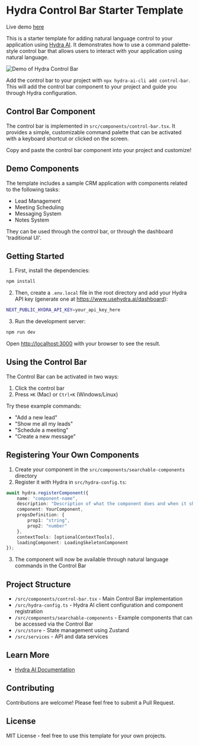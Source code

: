 # Hydra Control Bar Starter Template

Live demo [here](https://control-bar.usehydra.ai)

This is a starter template for adding natural language control to your application using [Hydra AI](https://github.com/use-hydra-ai/hydraai). It demonstrates how to use a command palette-style control bar that allows users to interact with your application using natural language.

![Demo of Hydra Control Bar](https://media2.giphy.com/media/v1.Y2lkPTc5MGI3NjExMXdoM2g1ZnQ5eHB4dHJrYXVvbG9ncnpwYW02cG1yZGJiczJpdGdncCZlcD12MV9pbnRlcm5hbF9naWZfYnlfaWQmY3Q9Zw/tb2TWi1QOs1FhmeGoO/giphy.gif)

Add the control bar to your project with `npx hydra-ai-cli add control-bar`. This will add the control bar component to your project and guide you through Hydra configuration.

## Control Bar Component

The control bar is implemented in `src/components/control-bar.tsx`. It provides a simple, customizable command palette that can be activated with a keyboard shortcut or clicked on the screen.

Copy and paste the control bar component into your project and customize!

## Demo Components

The template includes a sample CRM application with components related to the following tasks:

- Lead Management
- Meeting Scheduling
- Messaging System
- Notes System

They can be used through the control bar, or through the dashboard 'traditional UI'.

## Getting Started

1. First, install the dependencies:

```bash
npm install
```

2. Then, create a `.env.local` file in the root directory and add your Hydra API key (generate one at https://www.usehydra.ai/dashboard):

```bash
NEXT_PUBLIC_HYDRA_API_KEY=your_api_key_here
```

3. Run the development server:

```bash
npm run dev
```

Open [http://localhost:3000](http://localhost:3000) with your browser to see the result.

## Using the Control Bar

The Control Bar can be activated in two ways:
1. Click the control bar 
2. Press `⌘K` (Mac) or `Ctrl+K` (Windows/Linux)

Try these example commands:
- "Add a new lead"
- "Show me all my leads"
- "Schedule a meeting"
- "Create a new message"

## Registering Your Own Components

1. Create your component in the `src/components/searchable-components` directory
2. Register it with Hydra in `src/hydra-config.ts`:

```typescript
await hydra.registerComponent({
    name: "component-name",
    description: "Description of what the component does and when it should be used",
    component: YourComponent,
    propsDefinition: { 
        prop1: "string", 
        prop2: "number" 
    },
    contextTools: [optionalContextTools],
    loadingComponent: LoadingSkeletonComponent
});
```

3. The component will now be available through natural language commands in the Control Bar

## Project Structure

- `/src/components/control-bar.tsx` - Main Control Bar implementation
- `/src/hydra-config.ts` - Hydra AI client configuration and component registration
- `/src/components/searchable-components` - Example components that can be accessed via the Control Bar
- `/src/store` - State management using Zustand
- `/src/services` - API and data services

## Learn More

- [Hydra AI Documentation](https://github.com/michaelmagan/hydraai)

## Contributing

Contributions are welcome! Please feel free to submit a Pull Request.

## License

MIT License - feel free to use this template for your own projects.
